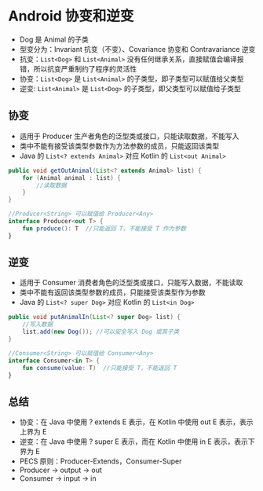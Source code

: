 # Android 协变和逆变
- Dog 是 Animal 的子类
- 型变分为：Invariant 抗变（不变）、Covariance 协变和 Contravariance 逆变
- 抗变：`List<Dog>` 和 `List<Animal>` 没有任何继承关系，直接赋值会编译报错，所以抗变严重制约了程序的灵活性
- 协变：`List<Dog>` 是 `List<Animal>` 的子类型，即子类型可以赋值给父类型
- 逆变: `List<Animal>` 是 `List<Dog>` 的子类型，即父类型可以赋值给子类型

## 协变
- 适用于 Producer 生产者角色的泛型类或接口，只能读取数据，不能写入
- 类中不能有接受该类型参数作为方法参数的成员，只能返回该类型
- Java 的 `List<? extends Animal>` 对应 Kotlin 的 `List<out Animal>`

```java
public void getOutAnimal(List<? extends Animal> list) {
    for (Animal animal : list) { 
        //读取数据
    }
}
```

```kotlin
//Producer<String> 可以赋值给 Producer<Any>
interface Producer<out T> {
    fun produce(): T  //只能返回 T，不能接受 T 作为参数
}
```


## 逆变
- 适用于 Consumer 消费者角色的泛型类或接口，只能写入数据，不能读取
- 类中不能有返回该类型参数的成员，只能接受该类型作为参数
- Java 的 `List<? super Dog>` 对应 Kotlin 的 `List<in Dog>`

```java
public void putAnimalIn(List<? super Dog> list) {
    //写入数据
    list.add(new Dog()); //可以安全写入 Dog 或其子类
}
```

```kotlin
//Consumer<String> 可以赋值给 Consumer<Any>
interface Consumer<in T> {
    fun consume(value: T)  //只能接受 T，不能返回 T
}
```

## 总结
- 协变：在 Java 中使用 ? extends E 表示，在 Kotlin 中使用 out E 表示，表示上界为 E
- 逆变：在 Java 中使用 ? super E 表示，而在 Kotlin 中使用 in E 表示，表示下界为 E
- PECS 原则：Producer-Extends，Consumer-Super
- Producer -> output -> out
- Consumer -> input -> in